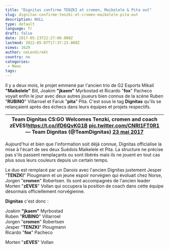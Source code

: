 ```yaml
---
title: "Dignitas confirme TENZKI et cromen, Maikelele & Pita out"
slug: dignitas-confirme-tenzki-et-cromen-maikelele-pita-out
description: NULL
type: default
language: fr
draft: false
date: 2017-05-23T22:27:00.000Z
lastmod: 2022-05-07T17:37:23.000Z
views: 1629
author: neLendirekt
country: no
categories:
 - News
tags:
---
```

Il y a deux mois, le projet emmené par l'ancien trio de G2 Esports Mikail **"Maikelele"** Bill, Joakim **"jkaem"** Myrbostad et Ricardo "**fox**" Pacheco voyait enfin le jour avec deux autres joueurs bien connus de la scène Ruben "**RUBINO**" Villarroel et Faruk "**pita**" Pita. C'est sous le tag **Dignitas** qu'ils se relançaient après des échecs dans leurs équipes et projets respectifs. 

| Team Dignitas CS:GO Welcomes Tenzki, cromen and coach zEVES!<https://t.co/ifD6QvKG1B> [pic.twitter.com/CNRI1FT0R1](https://t.co/CNRI1FT0R1)— Team Dignitas (@TeamDignitas) [23 mai 2017](https://twitter.com/TeamDignitas/status/867069278255820801) |
| ---------------------------------------------------------------------------------------------------------------------------------------------------------------------------------------------------------------------------------------------------- |

Aujourd'hui et bien que l'information soit déjà connue, Dignitas officialise la mise à l'écart de ses deux Suédois Maikelele et Pita. La structure ne précise pas s'ils passent remplaçants ou sont libérés mais ils ne jouent en tout cas plus sous leurs couleurs depuis un certain temps.

Le duo est remplacé par un Danois avec l'ancien Dignitas justement Jesper "**TENZKI**" Plougmann et un jeune espoir norvégien qui évoluait chez Norse, Jorgen "**cromen**" Robertsen. Ils sont accompagnés de l'ancien leader Morten "**zEVES**" Vollan qui occupera la position de coach dans cette équipe désormais officiellement norvégienne.

**Dignitas** c'est donc :

Joakim **"jkaem"** Myrbostad  
Ruben "**RUBINO**" Villarroel  
Jorgen "**cromen**" Robertsen  
Jesper "**TENZKI**" Plougmann  
Ricardo "**fox**" Pacheco

Morten "**zEVES**" Vollan
